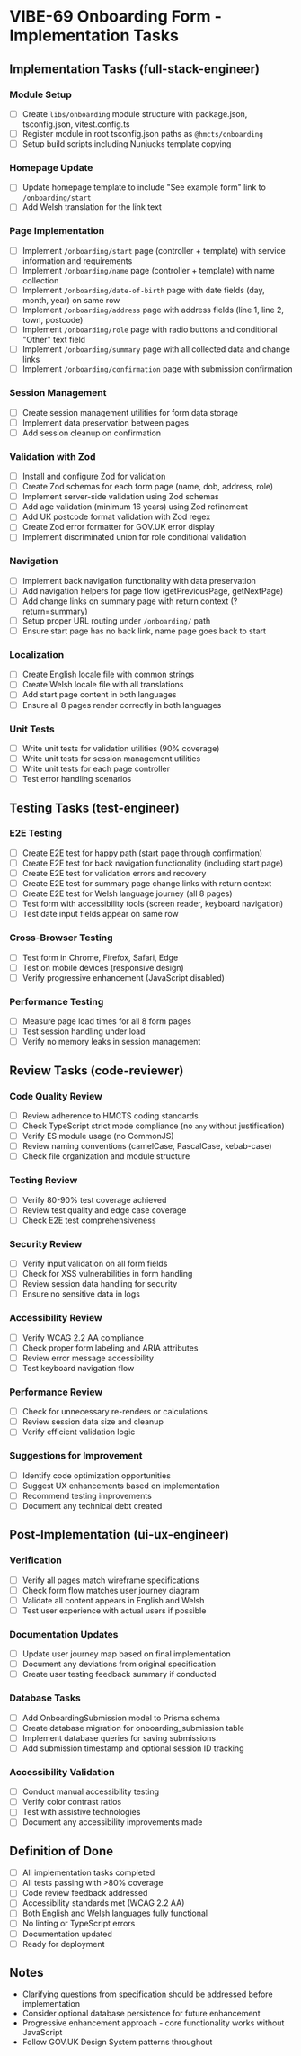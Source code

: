 # VIBE-69 Onboarding Form - Implementation Tasks

## Implementation Tasks (full-stack-engineer)

### Module Setup
- [ ] Create `libs/onboarding` module structure with package.json, tsconfig.json, vitest.config.ts
- [ ] Register module in root tsconfig.json paths as `@hmcts/onboarding`
- [ ] Setup build scripts including Nunjucks template copying

### Homepage Update
- [ ] Update homepage template to include "See example form" link to `/onboarding/start`
- [ ] Add Welsh translation for the link text

### Page Implementation
- [ ] Implement `/onboarding/start` page (controller + template) with service information and requirements
- [ ] Implement `/onboarding/name` page (controller + template) with name collection
- [ ] Implement `/onboarding/date-of-birth` page with date fields (day, month, year) on same row
- [ ] Implement `/onboarding/address` page with address fields (line 1, line 2, town, postcode)
- [ ] Implement `/onboarding/role` page with radio buttons and conditional "Other" text field
- [ ] Implement `/onboarding/summary` page with all collected data and change links
- [ ] Implement `/onboarding/confirmation` page with submission confirmation

### Session Management
- [ ] Create session management utilities for form data storage
- [ ] Implement data preservation between pages
- [ ] Add session cleanup on confirmation

### Validation with Zod
- [ ] Install and configure Zod for validation
- [ ] Create Zod schemas for each form page (name, dob, address, role)
- [ ] Implement server-side validation using Zod schemas
- [ ] Add age validation (minimum 16 years) using Zod refinement
- [ ] Add UK postcode format validation with Zod regex
- [ ] Create Zod error formatter for GOV.UK error display
- [ ] Implement discriminated union for role conditional validation

### Navigation
- [ ] Implement back navigation functionality with data preservation
- [ ] Add navigation helpers for page flow (getPreviousPage, getNextPage)
- [ ] Add change links on summary page with return context (?return=summary)
- [ ] Setup proper URL routing under `/onboarding/` path
- [ ] Ensure start page has no back link, name page goes back to start

### Localization
- [ ] Create English locale file with common strings
- [ ] Create Welsh locale file with all translations
- [ ] Add start page content in both languages
- [ ] Ensure all 8 pages render correctly in both languages

### Unit Tests
- [ ] Write unit tests for validation utilities (90% coverage)
- [ ] Write unit tests for session management utilities
- [ ] Write unit tests for each page controller
- [ ] Test error handling scenarios

## Testing Tasks (test-engineer)

### E2E Testing
- [ ] Create E2E test for happy path (start page through confirmation)
- [ ] Create E2E test for back navigation functionality (including start page)
- [ ] Create E2E test for validation errors and recovery
- [ ] Create E2E test for summary page change links with return context
- [ ] Create E2E test for Welsh language journey (all 8 pages)
- [ ] Test form with accessibility tools (screen reader, keyboard navigation)
- [ ] Test date input fields appear on same row

### Cross-Browser Testing
- [ ] Test form in Chrome, Firefox, Safari, Edge
- [ ] Test on mobile devices (responsive design)
- [ ] Verify progressive enhancement (JavaScript disabled)

### Performance Testing
- [ ] Measure page load times for all 8 form pages
- [ ] Test session handling under load
- [ ] Verify no memory leaks in session management

## Review Tasks (code-reviewer)

### Code Quality Review
- [ ] Review adherence to HMCTS coding standards
- [ ] Check TypeScript strict mode compliance (no `any` without justification)
- [ ] Verify ES module usage (no CommonJS)
- [ ] Review naming conventions (camelCase, PascalCase, kebab-case)
- [ ] Check file organization and module structure

### Testing Review
- [ ] Verify 80-90% test coverage achieved
- [ ] Review test quality and edge case coverage
- [ ] Check E2E test comprehensiveness

### Security Review
- [ ] Verify input validation on all form fields
- [ ] Check for XSS vulnerabilities in form handling
- [ ] Review session data handling for security
- [ ] Ensure no sensitive data in logs

### Accessibility Review
- [ ] Verify WCAG 2.2 AA compliance
- [ ] Check proper form labeling and ARIA attributes
- [ ] Review error message accessibility
- [ ] Test keyboard navigation flow

### Performance Review
- [ ] Check for unnecessary re-renders or calculations
- [ ] Review session data size and cleanup
- [ ] Verify efficient validation logic

### Suggestions for Improvement
- [ ] Identify code optimization opportunities
- [ ] Suggest UX enhancements based on implementation
- [ ] Recommend testing improvements
- [ ] Document any technical debt created

## Post-Implementation (ui-ux-engineer)

### Verification
- [ ] Verify all pages match wireframe specifications
- [ ] Check form flow matches user journey diagram
- [ ] Validate all content appears in English and Welsh
- [ ] Test user experience with actual users if possible

### Documentation Updates
- [ ] Update user journey map based on final implementation
- [ ] Document any deviations from original specification
- [ ] Create user testing feedback summary if conducted

### Database Tasks
- [ ] Add OnboardingSubmission model to Prisma schema
- [ ] Create database migration for onboarding_submission table
- [ ] Implement database queries for saving submissions
- [ ] Add submission timestamp and optional session ID tracking

### Accessibility Validation
- [ ] Conduct manual accessibility testing
- [ ] Verify color contrast ratios
- [ ] Test with assistive technologies
- [ ] Document any accessibility improvements made

## Definition of Done

- [ ] All implementation tasks completed
- [ ] All tests passing with >80% coverage
- [ ] Code review feedback addressed
- [ ] Accessibility standards met (WCAG 2.2 AA)
- [ ] Both English and Welsh languages fully functional
- [ ] No linting or TypeScript errors
- [ ] Documentation updated
- [ ] Ready for deployment

## Notes

- Clarifying questions from specification should be addressed before implementation
- Consider optional database persistence for future enhancement
- Progressive enhancement approach - core functionality works without JavaScript
- Follow GOV.UK Design System patterns throughout